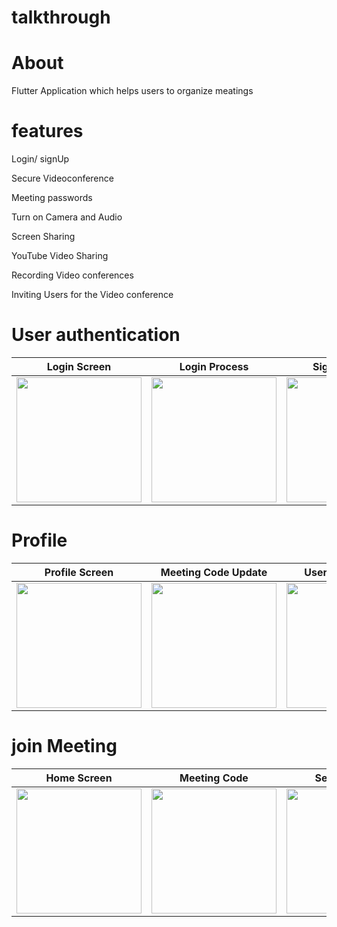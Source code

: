 # talkthrough

# About

Flutter Application which helps users to organize meatings 

# features

Login/ signUp

Secure Videoconference

Meeting passwords

Turn on Camera and Audio

Screen Sharing

YouTube Video Sharing

Recording Video conferences

Inviting Users for the Video conference



# User authentication


Login Screen                                                                                                                  |  Login Process            | SignUp Screen
:----------------------------------------------------------------------------------------------------------------------------:|:-------------------------:|:-----------------------------------:
<img src="https://user-images.githubusercontent.com/73610050/191175358-8567f618-ca02-475b-ad17-999dc2225fbf.jpeg" width="200"> | <img src="https://user-images.githubusercontent.com/73610050/191179311-7e61de1a-587b-4a7a-86f5-5ff95963c1f7.jpeg" width="200"> | <img src="https://user-images.githubusercontent.com/73610050/191178528-39408d16-e602-42da-b64c-3e0e2a305466.jpeg" width="200">

# Profile 

Profile Screen                                                                                                                |  Meeting Code Update            | UserName Update          | Updated User Name
:----------------------------------------------------------------------------------------------------------------------------:|:-------------------------:|:-----------------------------------:|:------------------------------------
<img src="https://user-images.githubusercontent.com/73610050/191180585-af5a38f0-1cfa-4136-a260-4e697b2fd94f.jpeg" width="200"> | <img src="https://user-images.githubusercontent.com/73610050/191181135-d36f2bcf-c4f0-4ae7-9729-b8379cca8bfc.jpeg" width="200"> | <img src="https://user-images.githubusercontent.com/73610050/191181329-29700aad-29ae-4e9e-ab5b-fbb35cc83ce1.jpeg" width="200"> | <img src="https://user-images.githubusercontent.com/73610050/191181650-b32cb519-eaa1-42d8-9db4-3b4974918774.jpeg" width="200">


# join Meeting

Home Screen                                                                                                               |  Meeting Code | Set PassWord          | Meeting Screen  | Meeting Features
:----------------------------------------------------------------------------------------------------------------------------:|:-------------------------:|:-----------------------------------:|:------------------------------------:|:----------------------------------------------
<img src="https://user-images.githubusercontent.com/73610050/191185006-11a80692-3750-4608-a5c2-49fb105b5364.jpeg" width="200"> | <img src="https://user-images.githubusercontent.com/73610050/191185223-cd9bfda3-202a-40b3-9b1d-810cd860ed6e.jpeg" width="200"> | <img src="https://user-images.githubusercontent.com/73610050/191184124-44f0fa7c-dfd3-45fd-a407-b6fc111a91c5.jpeg" width="200"> | <img src="https://user-images.githubusercontent.com/73610050/191185628-35b54341-72f6-4e0d-8318-0c320e384820.jpeg" width="200"> | <img src="https://user-images.githubusercontent.com/73610050/191184494-f3ee3696-389b-42ad-bb45-2398d08a74cb.jpeg" width="200">

